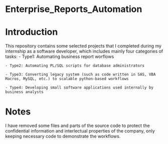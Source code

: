 # Enterprise_Reports_Automation

# Introduction
This repository contains some selected projects that I completed during my internship as a software developer, which includes mainly four categories of tasks:
    - Type1: Automating business report worflows

    - Type2: Automating PL/SQL scripts for database administrators

    - Type3: Converting legacy system (such as code written in SAS, VBA Macros, MySQL, etc.) to scalable python-based workflows
    
    - Type4: Developing small software applications used internally by business analysts

# Notes
I have removed some files and parts of the source code to protect the confidential information and interlectual properties of the company, only keeping necessary code to demonstrate the workflows.